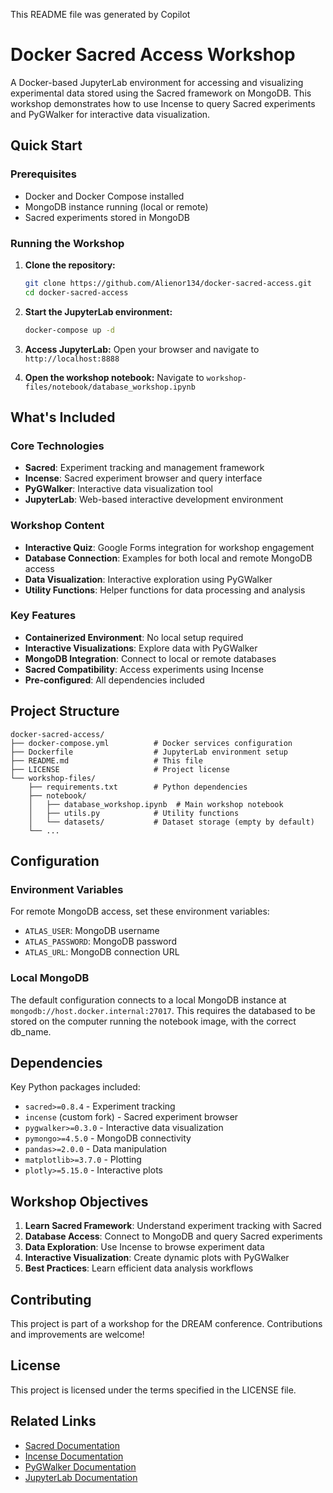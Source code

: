This README file was generated by Copilot

# Docker Sacred Access Workshop

A Docker-based JupyterLab environment for accessing and visualizing experimental data stored using the Sacred framework on MongoDB. This workshop demonstrates how to use Incense to query Sacred experiments and PyGWalker for interactive data visualization.  

## Quick Start

### Prerequisites
- Docker and Docker Compose installed
- MongoDB instance running (local or remote)
- Sacred experiments stored in MongoDB

### Running the Workshop

1. **Clone the repository:**
   ```bash
   git clone https://github.com/Alienor134/docker-sacred-access.git
   cd docker-sacred-access
   ```

2. **Start the JupyterLab environment:**
   ```bash
   docker-compose up -d
   ```

3. **Access JupyterLab:**
   Open your browser and navigate to `http://localhost:8888`

4. **Open the workshop notebook:**
   Navigate to `workshop-files/notebook/database_workshop.ipynb`

## What's Included

### Core Technologies
- **Sacred**: Experiment tracking and management framework
- **Incense**: Sacred experiment browser and query interface
- **PyGWalker**: Interactive data visualization tool
- **JupyterLab**: Web-based interactive development environment

### Workshop Content
- **Interactive Quiz**: Google Forms integration for workshop engagement
- **Database Connection**: Examples for both local and remote MongoDB access
- **Data Visualization**: Interactive exploration using PyGWalker
- **Utility Functions**: Helper functions for data processing and analysis

### Key Features
- **Containerized Environment**: No local setup required
- **Interactive Visualizations**: Explore data with PyGWalker
- **MongoDB Integration**: Connect to local or remote databases
- **Sacred Compatibility**: Access experiments using Incense
- **Pre-configured**: All dependencies included

## Project Structure

```
docker-sacred-access/
├── docker-compose.yml          # Docker services configuration
├── Dockerfile                  # JupyterLab environment setup
├── README.md                   # This file
├── LICENSE                     # Project license
└── workshop-files/
    ├── requirements.txt        # Python dependencies
    ├── notebook/
    │   ├── database_workshop.ipynb  # Main workshop notebook
    │   ├── utils.py            # Utility functions
    │   └── datasets/           # Dataset storage (empty by default)
    └── ...
```

## Configuration

### Environment Variables
For remote MongoDB access, set these environment variables:
- `ATLAS_USER`: MongoDB username
- `ATLAS_PASSWORD`: MongoDB password  
- `ATLAS_URL`: MongoDB connection URL

### Local MongoDB
The default configuration connects to a local MongoDB instance at `mongodb://host.docker.internal:27017`. This requires the databased to be stored on the computer running the notebook image, with the correct db_name. 

## Dependencies

Key Python packages included:
- `sacred>=0.8.4` - Experiment tracking
- `incense` (custom fork) - Sacred experiment browser
- `pygwalker>=0.3.0` - Interactive data visualization
- `pymongo>=4.5.0` - MongoDB connectivity
- `pandas>=2.0.0` - Data manipulation
- `matplotlib>=3.7.0` - Plotting
- `plotly>=5.15.0` - Interactive plots

## Workshop Objectives

1. **Learn Sacred Framework**: Understand experiment tracking with Sacred
2. **Database Access**: Connect to MongoDB and query Sacred experiments
3. **Data Exploration**: Use Incense to browse experiment data
4. **Interactive Visualization**: Create dynamic plots with PyGWalker
5. **Best Practices**: Learn efficient data analysis workflows


## Contributing

This project is part of a workshop for the DREAM conference. Contributions and improvements are welcome!

## License

This project is licensed under the terms specified in the LICENSE file.

## Related Links

- [Sacred Documentation](https://sacred.readthedocs.io/)
- [Incense Documentation](https://incense.readthedocs.io/)
- [PyGWalker Documentation](https://docs.kanaries.net/pygwalker)
- [JupyterLab Documentation](https://jupyterlab.readthedocs.io/)

